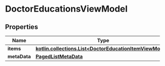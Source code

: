 
# DoctorEducationsViewModel

## Properties
Name | Type | Description | Notes
------------ | ------------- | ------------- | -------------
**items** | [**kotlin.collections.List&lt;DoctorEducationItemViewModel&gt;**](DoctorEducationItemViewModel.md) |  |  [optional]
**metaData** | [**PagedListMetaData**](PagedListMetaData.md) |  |  [optional]



